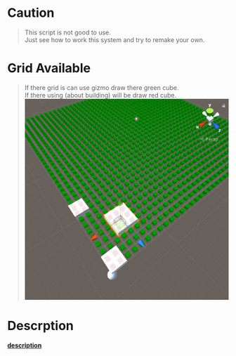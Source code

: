 # Caution
>This script is not good to use.<br>
>Just see how to work this system and try to remake your own.

# Grid Available
>If there grid is can use gizmo draw there green cube.<br>
>If there using (about building) will be draw red cube.<br>
![image](./image.gif)

# Descrption
[**description**](./DESCRIPTION.md)